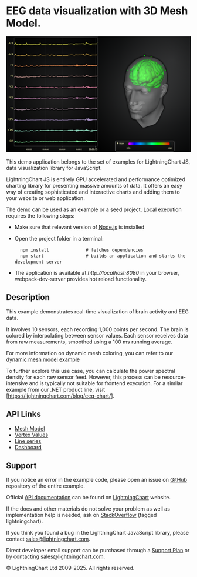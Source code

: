 # EEG data visualization with 3D Mesh Model.

![EEG data visualization with 3D Mesh Model.](eegMeshModel-darkGold.png)

This demo application belongs to the set of examples for LightningChart JS, data visualization library for JavaScript.

LightningChart JS is entirely GPU accelerated and performance optimized charting library for presenting massive amounts of data. It offers an easy way of creating sophisticated and interactive charts and adding them to your website or web application.

The demo can be used as an example or a seed project. Local execution requires the following steps:

-   Make sure that relevant version of [Node.js](https://nodejs.org/en/download/) is installed
-   Open the project folder in a terminal:

          npm install              # fetches dependencies
          npm start                # builds an application and starts the development server

-   The application is available at _http://localhost:8080_ in your browser, webpack-dev-server provides hot reload functionality.


## Description

This example demonstrates real-time visualization of brain activity and EEG data.

It involves 10 sensors, each recording 1,000 points per second. The brain is colored by interpolating between sensor values.
Each sensor receives data from raw measurements, smoothed using a 100 ms running average.

For more information on dynamic mesh coloring, you can refer to our [dynamic mesh model example](https://lightningchart.com/lightningchart-js-interactive-examples/examples/lcjs-example-1503-dynamicMeshModel.html)

To further explore this use case, you can calculate the power spectral density for each raw sensor feed.
However, this process can be resource-intensive and is typically not suitable for frontend execution. For a similar example from our .NET product line, visit [https://lightningchart.com/blog/eeg-chart/].


## API Links

* [Mesh Model]
* [Vertex Values]
* [Line series]
* [Dashboard]


## Support

If you notice an error in the example code, please open an issue on [GitHub][0] repository of the entire example.

Official [API documentation][1] can be found on [LightningChart][2] website.

If the docs and other materials do not solve your problem as well as implementation help is needed, ask on [StackOverflow][3] (tagged lightningchart).

If you think you found a bug in the LightningChart JavaScript library, please contact sales@lightningchart.com.

Direct developer email support can be purchased through a [Support Plan][4] or by contacting sales@lightningchart.com.

[0]: https://github.com/Arction/
[1]: https://lightningchart.com/lightningchart-js-api-documentation/
[2]: https://lightningchart.com
[3]: https://stackoverflow.com/questions/tagged/lightningchart
[4]: https://lightningchart.com/support-services/

© LightningChart Ltd 2009-2025. All rights reserved.


[Mesh Model]: https://lightningchart.com/js-charts/api-documentation/v8.0.1/classes/MeshModel3D.html
[Vertex Values]: https://lightningchart.com/js-charts/api-documentation/v8.0.1/classes/MeshModel3D.html#setVertexValues
[Line series]: https://lightningchart.com/js-charts/api-documentation/v8.0.1/classes/LineSeries.html
[Dashboard]: https://lightningchart.com/js-charts/api-documentation/v8.0.1/classes/Dashboard.html

